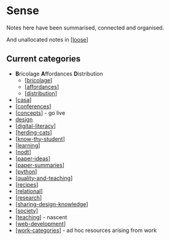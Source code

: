 # Sense

Notes here have been summarised, connected and organised.

And unallocated notes in [[loose]]

## Current categories

- **B**ricolage **A**ffordances **D**istribution
  - [[bricolage]]
  - [[affordances]]
  - [[distribution]]
- [[casa]]
- [[conferences]]
- [[concepts]] - go live
- [design](Design/design.md)
- [[digital-literacy]]
- [[herding-cats]]
- [[know-thy-student]]
- [[learning]]
- [[nodt]]
- [[paper-ideas]]
- [[paper-summaries]]
- [[python]]
- [[quality-and-teaching]]
- [[recipes]]
- [[relational]]
- [[research]]
- [[sharing-design-knowledge]]
- [[society]]
- [[teaching]] - nascent
- [[web-development]]
- [[work-categories]] - ad hoc resources arising from work


[//begin]: # "Autogenerated link references for markdown compatibility"
[loose]: loose "Loose notes"
[bricolage]: bricolage "Bricolage"
[affordances]: affordances "Affordances"
[distribution]: distribution "Distribution"
[casa]: casa "Contextually Appropriate Scaffolding Assemblages (CASA)"
[conferences]: Conferences/conferences "Conferences"
[concepts]: concepts/concepts "Concepts"
[digital-literacy]: digital-literacy "Digital Literacy"
[herding-cats]: herding-cats "Herding Cats"
[know-thy-student]: know-thy-student "Know thy student"
[learning]: learning "Learning"
[nodt]: nodt "Nature of Digital Technology"
[paper-ideas]: paper-ideas "Paper Ideas"
[paper-summaries]: paper-summaries "Paper Summaries"
[python]: python "Python"
[quality-and-teaching]: quality-and-teaching "Quality and teaching"
[recipes]: recipes "Recipes"
[relational]: relational/relational "Relational"
[research]: research "Research"
[sharing-design-knowledge]: sharing-design-knowledge "Sharing design knowledge"
[society]: society "Society"
[teaching]: Teaching/teaching "Teaching"
[web-development]: web-development "Web development"
[work-categories]: ../work/work-categories "Work categories"
[//end]: # "Autogenerated link references"